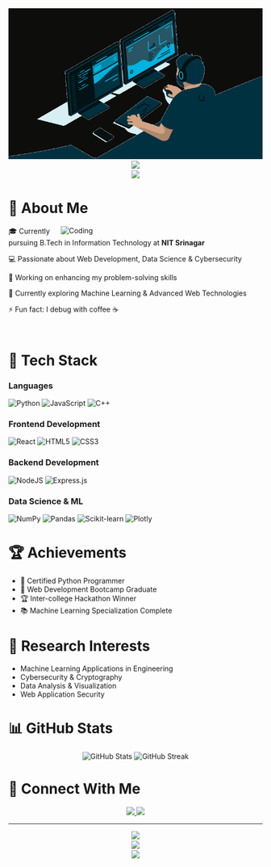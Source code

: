 <div align="center">
  
  <img src="https://raw.githubusercontent.com/Potential17/Potential17/master/user%20(2).gif" width="600" />

  <img src="https://readme-typing-svg.herokuapp.com?font=Fira+Code&weight=500&size=40&pause=1000&color=2F81F7&center=true&vCenter=true&width=600&height=100&lines=Hi+👋,+I'm+Mohammad+Owais;A+Passionate+Developer" />
</div>


<div align="center">
  <img src="https://readme-typing-svg.herokuapp.com?font=Fira+Code&weight=500&size=24&pause=1000&color=00FF00&center=true&vCenter=true&width=600&height=100&lines=I+am+the+one+who+codes!" />
</div>

# 💫 About Me
<img align="right" alt="Coding" width="400" src="https://user-images.githubusercontent.com/74038190/229223263-cf2e4b07-2615-4f87-9c38-e37600f8381a.gif">

🎓 Currently pursuing B.Tech in Information Technology at **NIT Srinagar**

💻 Passionate about Web Development, Data Science & Cybersecurity

🔭 Working on enhancing my problem-solving skills

🌱 Currently exploring Machine Learning & Advanced Web Technologies

⚡ Fun fact: I debug with coffee ☕

<br>

# 🚀 Tech Stack
### Languages
![Python](https://img.shields.io/badge/Python-3776AB?style=for-the-badge&logo=python&logoColor=white)
![JavaScript](https://img.shields.io/badge/JavaScript-F7DF1E?style=for-the-badge&logo=javascript&logoColor=black)
![C++](https://img.shields.io/badge/C++-00599C?style=for-the-badge&logo=c%2B%2B&logoColor=white)

### Frontend Development
![React](https://img.shields.io/badge/React-20232A?style=for-the-badge&logo=react&logoColor=61DAFB)
![HTML5](https://img.shields.io/badge/HTML5-E34F26?style=for-the-badge&logo=html5&logoColor=white)
![CSS3](https://img.shields.io/badge/CSS3-1572B6?style=for-the-badge&logo=css3&logoColor=white)

### Backend Development
![NodeJS](https://img.shields.io/badge/Node.js-43853D?style=for-the-badge&logo=node.js&logoColor=white)
![Express.js](https://img.shields.io/badge/Express.js-404D59?style=for-the-badge)

### Data Science & ML
![NumPy](https://img.shields.io/badge/Numpy-013243?style=for-the-badge&logo=numpy&logoColor=white)
![Pandas](https://img.shields.io/badge/Pandas-150458?style=for-the-badge&logo=pandas&logoColor=white)
![Scikit-learn](https://img.shields.io/badge/scikit--learn-F7931E?style=for-the-badge&logo=scikit-learn&logoColor=white)
![Plotly](https://img.shields.io/badge/Plotly-3F4F75?style=for-the-badge&logo=plotly&logoColor=white)

# 🏆 Achievements
- 🥇 Certified Python Programmer
- 🎯 Web Development Bootcamp Graduate
- 🏆 Inter-college Hackathon Winner
- 📚 Machine Learning Specialization Complete

# 🔬 Research Interests
- Machine Learning Applications in Engineering
- Cybersecurity & Cryptography
- Data Analysis & Visualization
- Web Application Security

# 📊 GitHub Stats
<div align="center">
  <img src="https://github-readme-stats.vercel.app/api?username=Owais-04&show_icons=true&theme=dark" alt="GitHub Stats" />
  <img src="https://github-readme-streak-stats.herokuapp.com/?user=Owais-04&theme=dark" alt="GitHub Streak" />
</div>

# 🤝 Connect With Me
<div align="center">
  <a href="mailto:oyaissussman04@gmail.com">
    <img src="https://img.shields.io/badge/Gmail-D14836?style=for-the-badge&logo=gmail&logoColor=white" />
  </a>
  <a href="https://github.com/Owais-04">
    <img src="https://img.shields.io/badge/GitHub-100000?style=for-the-badge&logo=github&logoColor=white" />
  </a>
</div>

---


<div align="center">
  <img src="https://user-images.githubusercontent.com/74038190/212284158-e840e285-664b-44d7-b79b-e264b5e54825.gif" width="400">
</div>


<div align="center">
  <img src="https://user-images.githubusercontent.com/74038190/212284115-f47cd8ff-2ffb-4b04-b5bf-4d1c14c0247f.gif" width="1000">
</div>

<div align="center">
  <img src="https://komarev.com/ghpvc/?username=Owais-04&color=blueviolet&style=flat-square&label=Profile+Views" />
</div>

